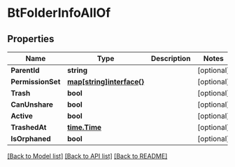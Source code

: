 # BtFolderInfoAllOf

## Properties

Name | Type | Description | Notes
------------ | ------------- | ------------- | -------------
**ParentId** | **string** |  | [optional] 
**PermissionSet** | [**map[string]interface{}**](.md) |  | [optional] 
**Trash** | **bool** |  | [optional] 
**CanUnshare** | **bool** |  | [optional] 
**Active** | **bool** |  | [optional] 
**TrashedAt** | [**time.Time**](time.Time.md) |  | [optional] 
**IsOrphaned** | **bool** |  | [optional] 

[[Back to Model list]](../README.md#documentation-for-models) [[Back to API list]](../README.md#documentation-for-api-endpoints) [[Back to README]](../README.md)


